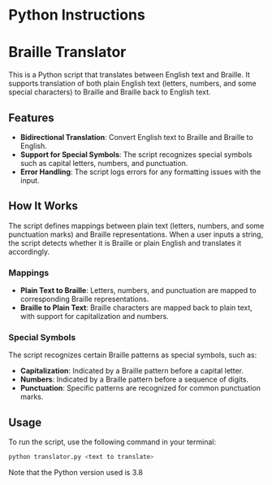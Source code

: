 # Python Instructions

# Braille Translator

This is a Python script that translates between English text and Braille. It supports translation of both plain English text (letters, numbers, and some special characters) to Braille and Braille back to English text.

## Features

- **Bidirectional Translation**: Convert English text to Braille and Braille to English.
- **Support for Special Symbols**: The script recognizes special symbols such as capital letters, numbers, and punctuation.
- **Error Handling**: The script logs errors for any formatting issues with the input.

## How It Works

The script defines mappings between plain text (letters, numbers, and some punctuation marks) and Braille representations. When a user inputs a string, the script detects whether it is Braille or plain English and translates it accordingly.

### Mappings

- **Plain Text to Braille**: Letters, numbers, and punctuation are mapped to corresponding Braille representations.
- **Braille to Plain Text**: Braille characters are mapped back to plain text, with support for capitalization and numbers.

### Special Symbols

The script recognizes certain Braille patterns as special symbols, such as:

- **Capitalization**: Indicated by a Braille pattern before a capital letter.
- **Numbers**: Indicated by a Braille pattern before a sequence of digits.
- **Punctuation**: Specific patterns are recognized for common punctuation marks.

## Usage

To run the script, use the following command in your terminal:

```bash
python translator.py <text to translate>
```
Note that the Python version used is 3.8

